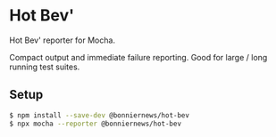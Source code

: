 # Hot Bev'

Hot Bev' reporter for Mocha.

Compact output and immediate failure reporting. Good for large / long running test suites.

## Setup

```sh
$ npm install --save-dev @bonniernews/hot-bev
$ npx mocha --reporter @bonniernews/hot-bev
```
